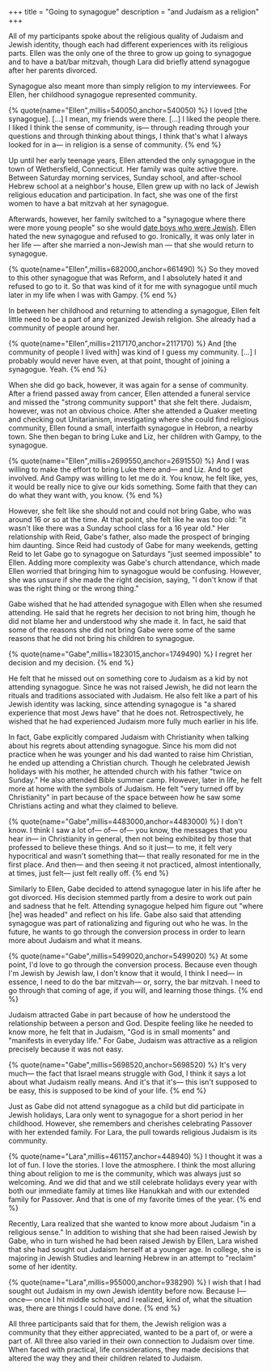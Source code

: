 +++
title = "Going to synagogue"
description = "and Judaism as a religion"
+++

All of my participants spoke about the religious quality of Judaism and Jewish identity, though each had different experiences with its religious parts.
Ellen was the only one of the three to grow up going to synagogue and to have a bat/bar mitzvah, though Lara did briefly attend synagogue after her parents divorced.

Synagogue also meant more than simply religion to my interviewees.
For Ellen, her childhood synagogue represented community. 

{% quote(name="Ellen",millis=540050,anchor=540050) %}
I loved [the synagogue]. [...] I mean, my friends were there. [...] I liked the people there. I liked I think the sense of community, is— through reading through your questions and through thinking about things, I think that's what I always looked for in a— in religion is a sense of community. 
{% end %}

Up until her early teenage years, Ellen attended the only synagogue in the town of Wethersfield, Connecticut.
Her family was quite active there.
Between Saturday morning services, Sunday school, and after-school Hebrew school at a neighbor's house, Ellen grew up with no lack of Jewish religious education and participation.
In fact, she was one of the first women to have a bat mitzvah at her synagogue.

Afterwards, however, her family switched to a "synagogue where there were more young people" so she would [date boys who were Jewish](@/sections/intermarriage.md).
Ellen hated the new synagogue and refused to go.
Ironically, it was only later in her life — after she married a non-Jewish man — that she would return to synagogue.

{% quote(name="Ellen",millis=682000,anchor=661490) %}
So they moved to this other synagogue that was Reform, and I absolutely hated it and refused to go to it. So that was kind of it for me with synagogue until much later in my life when I was with Gampy.
{% end %}

In between her childhood and returning to attending a synagogue, Ellen felt little need to be a part of any organized Jewish religion.
She already had a community of people around her.

{% quote(name="Ellen",millis=2117170,anchor=2117170) %}
And [the community of people I lived with] was kind of I guess my community. [...] I probably would never have even, at that point, thought of joining a synagogue. Yeah.
{% end %}

When she did go back, however, it was again for a sense of community.
After a friend passed away from cancer, Ellen attended a funeral service and missed the "strong community support" that she felt there.
Judaism, however, was not an obvious choice.
After she attended a Quaker meeting and checking out Unitarianism, investigating where she could find religious community, Ellen found a small, interfaith synagogue in Hebron, a nearby town.
She then began to bring Luke and Liz, her children with Gampy, to the synagogue.

{% quote(name="Ellen",millis=2699550,anchor=2691550) %}
And I was willing to make the effort to bring Luke there and— and Liz. And to get involved. And Gampy was willing to let me do it. You know, he felt like, yes, it would be really nice to give our kids something. Some faith that they can do what they want with, you know.
{% end %}

However, she felt like she should not and could not bring Gabe, who was around 16 or so at the time.
At that point, she felt like he was too old: "it wasn't like there was a Sunday school class for a 16 year old."
Her relationship with Reid, Gabe's father, also made the prospect of bringing him daunting.
Since Reid had custody of Gabe for many weekends, getting Reid to let Gabe go to synagogue on Saturdays "just seemed impossible" to Ellen.
Adding more complexity was Gabe's church attendance, which made Ellen worried that bringing him to synagogue would be confusing.
However, she was unsure if she made the right decision, saying, "I don't know if that was the right thing or the wrong thing."

Gabe wished that he had attended synagogue with Ellen when she resumed attending.
He said that he regrets her decision to not bring him, though he did not blame her and understood why she made it.
In fact, he said that some of the reasons she did not bring Gabe were some of the same reasons that he did not bring his children to synagogue.

{% quote(name="Gabe",millis=1823015,anchor=1749490) %}
I regret her decision and my decision.
{% end %}

He felt that he missed out on something core to Judaism as a kid by not attending synagogue.
Since he was not raised Jewish, he did not learn the rituals and traditions associated with Judaism.
He also felt like a part of his Jewish identity was lacking, since attending synagogue is "a shared experience that most Jews have" that he does not.
Retrospectively, he wished that he had experienced Judaism more fully much earlier in his life.

In fact, Gabe explicitly compared Judaism with Christianity when talking about his regrets about attending synagogue.
Since his mom did not practice when he was younger and his dad wanted to raise him Christian, he ended up attending a Christian church.
Though he celebrated Jewish holidays with his mother, he attended church with his father "twice on Sunday."
He also attended Bible summer camp.
However, later in life, he felt more at home with the symbols of Judaism. 
He felt "very turned off by Christianity" in part because of the space between how he saw some Christians acting and what they claimed to believe.

{% quote(name="Gabe",millis=4483000,anchor=4483000) %}
I don't know. I think I saw a lot of— of— of— you know, the messages that you hear in— in Christianity in general, then not being exhibited by those that professed to believe these things. And so it just— to me, it felt very hypocritical and wasn't something that— that really resonated for me in the first place. And then— and then seeing it not practiced, almost intentionally, at times, just felt— just felt really off.
{% end %}

Similarly to Ellen, Gabe decided to attend synagogue later in his life after he got divorced.
His decision stemmed partly from a desire to work out pain and sadness that he felt.
Attending synagogue helped him figure out "where [he] was headed" and reflect on his life.
Gabe also said that attending synagogue was part of rationalizing and figuring out who he was.
In the future, he wants to go through the conversion process in order to learn more about Judaism and what it means.

{% quote(name="Gabe",millis=5499020,anchor=5499020) %}
At some point, I'd love to go through the conversion process. Because even though I'm Jewish by Jewish law, I don't know that it would, I think I need— in essence, I need to do the bar mitzvah— or, sorry, the bar mitzvah. I need to go through that coming of age, if you will, and learning those things.
{% end %}

Judaism attracted Gabe in part because of how he understood the relationship between a person and God.
Despite feeling like he needed to know more, he felt that in Judaism, "God is in small moments" and "manifests in everyday life."
For Gabe, Judaism was attractive as a religion precisely because it was not easy.

{% quote(name="Gabe",millis=5698520,anchor=5698520) %}
It's very much— the fact that Israel means struggle with God, I think it says a lot about what Judaism really means. And it's that it's— this isn't supposed to be easy, this is supposed to be kind of your life.
{% end %}

Just as Gabe did not attend synagogue as a child but did participate in Jewish holidays, Lara only went to synagogue for a short period in her childhood.
However, she remembers and cherishes celebrating Passover with her extended family.
For Lara, the pull towards religious Judaism is its community.

{% quote(name="Lara",millis=461157,anchor=448940) %}
I thought it was a lot of fun. I love the stories. I love the atmosphere. I think the most alluring thing about religion to me is the community, which was always just so welcoming. And we did that and we still celebrate holidays every year with both our immediate family at times like Hanukkah and with our extended family for Passover. And that is one of my favorite times of the year.
{% end %}

Recently, Lara realized that she wanted to know more about Judaism "in a religious sense."
In addition to wishing that she had been raised Jewish by Gabe, who in turn wished he had been raised Jewish by Ellen, Lara wished that she had sought out Judaism herself at a younger age.
In college, she is majoring in Jewish Studies and learning Hebrew in an attempt to "reclaim" some of her identity.

{% quote(name="Lara",millis=955000,anchor=938290) %}
I wish that I had sought out Judaism in my own Jewish identity before now. Because I— once— once I hit middle school, and I realized, kind of, what the situation was, there are things I could have done.
{% end %}

All three participants said that for them, the Jewish religion was a community that they either appreciated, wanted to be a part of, or were a part of. 
All three also varied in their own connection to Judaism over time.
When faced with practical, life considerations, they made decisions that altered the way they and their children related to Judaism.

